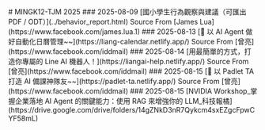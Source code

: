 <link rel="icon" href="./assets/images/favicon-16x16.ico">
# MINGK12-TJM 2025
### 2025-08-09 [國小學生行為觀察與建議（可匯出 PDF / ODT）](../behavior_report.html) Source From [James Lua](https://www.facebook.com/james.lua.1)
### 2025-08-13 [🚀 以 AI Agent 做好自動化日曆管理~~](https://liang-calendar.netlify.app/) Source From [曾亮](https://www.facebook.com/iddmail)
### 2025-08-14 [用最簡單的方式，打造你專屬的 Line AI 機器人！](https://liangai-help.netlify.app/) Source From [曾亮](https://www.facebook.com/iddmail)
### 2025-08-15 [📍 以 Padlet TA 打造 AI 備課神隊友~~](https://padlet-ta.netlify.app/) Source From [曾亮](https://www.facebook.com/iddmail)
### 2025-08-15 [NVIDIA Workshop_掌握企業落地 AI Agent 的關鍵能力：使用 RAG 來增強你的 LLM_科技報橘](https://drive.google.com/drive/folders/14gZNkD3nR7Qykcm4sxEZgcFpwCYF58mL)

### []()
### []()
### []()
### []()
### []()
### []()
